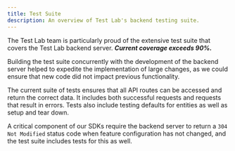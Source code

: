 ```yaml
---
title: Test Suite
description: An overview of Test Lab's backend testing suite.
---
```


The Test Lab team is particularly proud of the extensive test suite that covers the Test Lab backend server. **_Current coverage exceeds 90%._**

Building the test suite concurrently with the development of the backend server helped to expedite the implementation of large changes, as we could ensure that new code did not impact previous functionality.

The current suite of tests ensures that all API routes can be accessed and return the correct data. It includes both successful requests and requests that result in errors. Tests also include testing defaults for entities as well as setup and tear down.

A critical component of our SDKs require the backend server to return a `304 Not Modified` status code when feature configuration has not changed, and the test suite includes tests for this as well.
